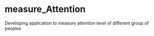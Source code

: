 # measure_Attention
Developing application to measure attention level of different group of peoples
